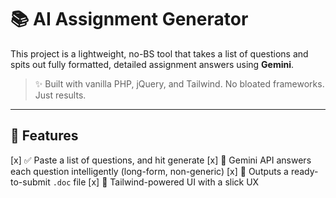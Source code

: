 # 📚 AI Assignment Generator

This project is a lightweight, no-BS tool that takes a list of questions and spits out fully formatted, detailed assignment answers using **Gemini**.

> ✨ Built with vanilla PHP, jQuery, and Tailwind. No bloated frameworks. Just results.

---

## 🔧 Features

[x] ✅ Paste a list of questions, and hit generate
[x] 🧠 Gemini API answers each question intelligently (long-form, non-generic)
[x] 📝 Outputs a ready-to-submit `.doc` file
[x] 🎨 Tailwind-powered UI with a slick UX